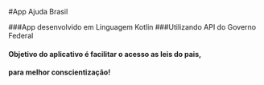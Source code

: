 


#App Ajuda Brasil

###App desenvolvido em Linguagem Kotlin
###Utilizando API do Governo Federal

#### Objetivo do aplicativo é facilitar o acesso as leis do pais,
#### para melhor conscientização!  


